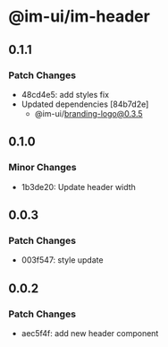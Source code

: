 # @im-ui/im-header

## 0.1.1

### Patch Changes

- 48cd4e5: add styles fix
- Updated dependencies [84b7d2e]
  - @im-ui/branding-logo@0.3.5

## 0.1.0

### Minor Changes

- 1b3de20: Update header width

## 0.0.3

### Patch Changes

- 003f547: style update

## 0.0.2

### Patch Changes

- aec5f4f: add new header component
